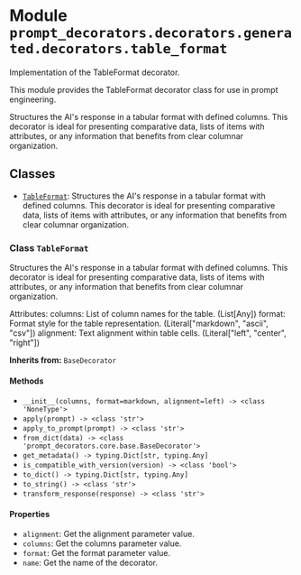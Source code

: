 # Module `prompt_decorators.decorators.generated.decorators.table_format`

Implementation of the TableFormat decorator.

This module provides the TableFormat decorator class for use in prompt engineering.

Structures the AI's response in a tabular format with defined columns. This decorator is ideal for presenting comparative data, lists of items with attributes, or any information that benefits from clear columnar organization.

## Classes

- [`TableFormat`](#class-tableformat): Structures the AI's response in a tabular format with defined columns. This decorator is ideal for presenting comparative data, lists of items with attributes, or any information that benefits from clear columnar organization.

### Class `TableFormat`

Structures the AI's response in a tabular format with defined columns. This decorator is ideal for presenting comparative data, lists of items with attributes, or any information that benefits from clear columnar organization.

Attributes:
    columns: List of column names for the table. (List[Any])
    format: Format style for the table representation. (Literal["markdown", "ascii", "csv"])
    alignment: Text alignment within table cells. (Literal["left", "center", "right"])

**Inherits from:** `BaseDecorator`

#### Methods

- `__init__(columns, format=markdown, alignment=left) -> <class 'NoneType'>`
- `apply(prompt) -> <class 'str'>`
- `apply_to_prompt(prompt) -> <class 'str'>`
- `from_dict(data) -> <class 'prompt_decorators.core.base.BaseDecorator'>`
- `get_metadata() -> typing.Dict[str, typing.Any]`
- `is_compatible_with_version(version) -> <class 'bool'>`
- `to_dict() -> typing.Dict[str, typing.Any]`
- `to_string() -> <class 'str'>`
- `transform_response(response) -> <class 'str'>`
#### Properties

- `alignment`: Get the alignment parameter value.
- `columns`: Get the columns parameter value.
- `format`: Get the format parameter value.
- `name`: Get the name of the decorator.
